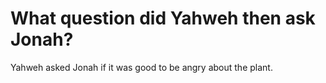 # What question did Yahweh then ask Jonah?

Yahweh asked Jonah if it was good to be angry about the plant.
